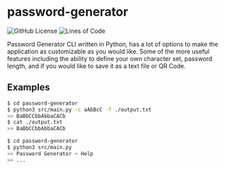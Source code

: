 # **password-generator**

![GitHub License](https://img.shields.io/github/license/c1m50c/password-generator?color=blue&style=for-the-badge)
![Lines of Code](https://img.shields.io/tokei/lines/github/c1m50c/password-generator?style=for-the-badge)

Password Generator CLI written in Python, has a lot of options to make the application as customizable as you would like. Some of the more useful features including the ability to define your own character set, password length, and if you would like to save it as a text file or QR Code.


## **Examples**
```bash
$ cd password-generator
$ python3 src/main.py -c aAbBcC -f ./output.txt
>> BaBbCCbbAbbaCACb
$ cat ./output.txt
>> BaBbCCbbAbbaCACb
```

```bash
$ cd password-generator
$ python3 src/main.py
>> Password Generator ~ Help
>> ...
```